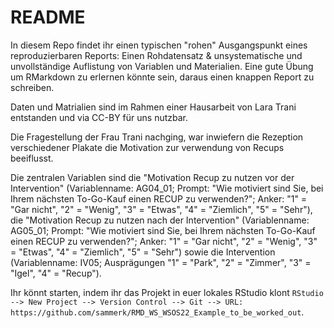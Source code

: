 # README

In diesem Repo findet ihr einen typischen "rohen" Ausgangspunkt eines reproduzierbaren Reports: Einen Rohdatensatz & unsystematische und unvollständige Auflistung von Variablen und Materialien. Eine gute Übung um RMarkdown zu erlernen könnte sein, daraus einen knappen Report zu schreiben.

Daten und Matrialien sind im Rahmen einer Hausarbeit von Lara Trani entstanden und via CC-BY für uns nutzbar.

Die Fragestellung der Frau Trani nachging, war inwiefern die Rezeption verschiedener Plakate die Motivation zur verwendung von Recups beeiflusst.

Die zentralen Variablen sind die "Motivation Recup zu nutzen vor der Intervention" (Variablenname: AG04_01; Prompt: "Wie motiviert sind Sie, bei Ihrem nächsten To-Go-Kauf einen RECUP zu verwenden?"; Anker: "1" = "Gar nicht", "2" = "Wenig", "3" = "Etwas", "4" = "Ziemlich", "5" = "Sehr"), die "Motivation Recup zu nutzen nach der Intervention" (Variablenname: AG05_01; Prompt: "Wie motiviert sind Sie, bei Ihrem nächsten To-Go-Kauf einen RECUP zu verwenden?"; Anker: "1" = "Gar nicht", "2" = "Wenig", "3" = "Etwas", "4" = "Ziemlich", "5" = "Sehr") sowie die Intervention (Variablenname: IV05; Ausprägungen "1" = "Park", "2" = "Zimmer", "3" = "Igel", "4" = "Recup"). 

Ihr könnt starten, indem ihr das Projekt in euer lokales RStudio klont `RStudio --> New Project --> Version Control --> Git --> URL: https://github.com/sammerk/RMD_WS_WSOS22_Example_to_be_worked_out`.